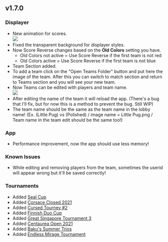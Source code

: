 ## v1.7.0
### Displayer
- New animation for scores.
  <br><img src="https://akinariosu.s-ul.eu/oKt8BHKY">
- Fixed the transparent background for displayer styles.
- Now Score Reverse changes based on the **Old Colors** setting you have.
    + Old Colors not active = Use Score Reverse if the first team is not red
    + Old Colors active = Use Score Reverse if the first team is not blue
- Team Section added.
- To add a team click on the "Open Teams Folder" button and put here the image of the team. After this you can switch to match section and return to Teams section and you will see your new team.
- Now Teams can be edited with players and team name.
  <br><img src="https://akinariosu.s-ul.eu/XqX97WqC">
- After editing the name of the team it will reload the app. (There's a bug that I'll fix, but for now this is a method to prevent the bug. Still WIP)
- The team name should be the same as the team name in the lobby name! (Ex. (Little Pug) vs (Polished) / image name = Little Pug.png / Team name in the team edit should be the same too!)

### App
- Performance improvement, now the app should use less memory!

### Known Issues
- While editing and removing players from the team, sometimes the userid will appear wrong but it'll be saved correctly!

### Tournaments
- Added [Seal Cup](https://osu.ppy.sh/community/forums/topics/1306857)
- Added [Corsace Closed 2021](https://osu.ppy.sh/community/forums/topics/1324620)
- Added [Cursed Tourney #2](https://osu.ppy.sh/community/forums/topics/1306163)
- Added [Finnish Duo Cup](https://osu.ppy.sh/community/forums/topics/1313956)
- Added [Great Singapore Tournament 3](https://osu.ppy.sh/community/forums/topics/1323720)
- Added [Centaurea Open 2021](https://osu.ppy.sh/community/forums/topics/1323736)
- Added [Baku's Summer Trios](https://osu.ppy.sh/community/forums/topics/1331732)
- Added [Endless Mirage Tournament](https://discord.com/invite/RT9MBs6)